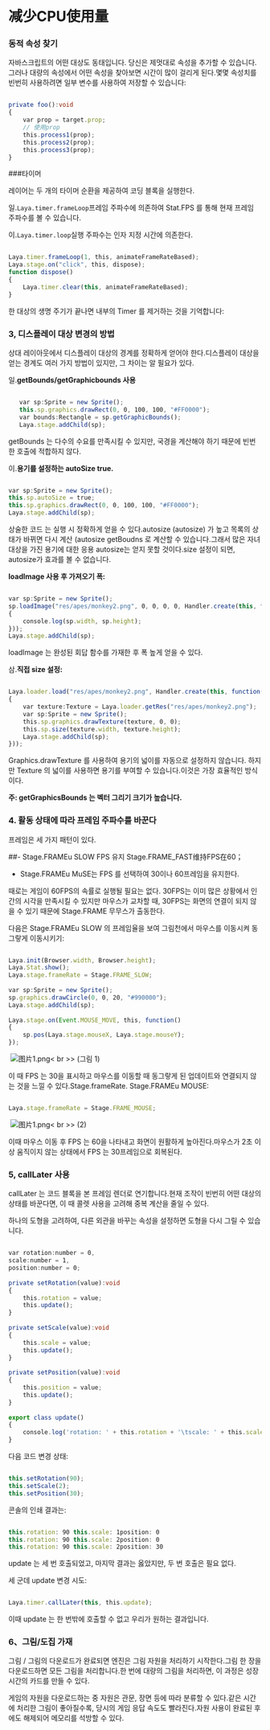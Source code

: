 # 减少CPU使用量



### **동적 속성 찾기**

자바스크립트의 어떤 대상도 동태입니다. 당신은 제멋대로 속성을 추가할 수 있습니다.그러나 대량의 속성에서 어떤 속성을 찾아보면 시간이 많이 걸리게 된다.몇몇 속성치를 빈번히 사용하려면 일부 변수를 사용하여 저장할 수 있습니다:


```typescript

private foo():void
{
    var prop = target.prop;
    // 使用prop
    this.process1(prop);
    this.process2(prop);
    this.process3(prop);
}
```




###타이머

레이어는 두 개의 타이머 순환을 제공하여 코딩 블록을 실행한다.

일.`Laya.timer.frameLoop`프레임 주파수에 의존하여 Stat.FPS 를 통해 현재 프레임 주파수를 볼 수 있습니다.


이.`Laya.timer.loop`실행 주파수는 인자 지정 시간에 의존한다.




```typescript

Laya.timer.frameLoop(1, this, animateFrameRateBased);
Laya.stage.on("click", this, dispose);
function dispose() 
{
    Laya.timer.clear(this, animateFrameRateBased);
}
```


한 대상의 생명 주기가 끝나면 내부의 Timer 를 제거하는 것을 기억합니다:



 

 



### **3, 디스플레이 대상 변경의 방법**

상대 레이아웃에서 디스플레이 대상의 경계를 정확하게 얻어야 한다.디스플레이 대상을 얻는 경계도 여러 가지 방법이 있지만, 그 차이는 알 필요가 있다.

일.**getBounds/getGraphicbounds 사용**



   
```typescript

   var sp:Sprite = new Sprite();
   this.sp.graphics.drawRect(0, 0, 100, 100, "#FF0000");
   var bounds:Rectangle = sp.getGraphicBounds();
   Laya.stage.addChild(sp);
   ```


getBounds 는 다수의 수요를 만족시킬 수 있지만, 국경을 계산해야 하기 때문에 빈번한 호출에 적합하지 않다.

이.**용기를 설정하는 autoSize true.**


```typescript

var sp:Sprite = new Sprite();
this.sp.autoSize = true;
this.sp.graphics.drawRect(0, 0, 100, 100, "#FF0000");
Laya.stage.addChild(sp);
```


상술한 코드 는 실행 시 정확하게 얻을 수 있다.autosize (autosize) 가 높고 목록의 상태가 바뀌면 다시 계산 (autosize getBoudns 로 계산할 수 있습니다.그래서 많은 자녀 대상을 가진 용기에 대한 응용 autosize는 얻지 못할 것이다.size 설정이 되면, autosize가 효과를 볼 수 없습니다.

​**loadImage 사용 후 가져오기 폭:**


```typescript

var sp:Sprite = new Sprite();
sp.loadImage("res/apes/monkey2.png", 0, 0, 0, 0, Handler.create(this, function()
{
    console.log(sp.width, sp.height);
}));
Laya.stage.addChild(sp);
```


loadImage 는 완성된 회답 함수를 가재한 후 폭 높게 얻을 수 있다.

삼.**직접 size 설정:**


```typescript

Laya.loader.load("res/apes/monkey2.png", Handler.create(this, function()
{
    var texture:Texture = Laya.loader.getRes("res/apes/monkey2.png");
    var sp:Sprite = new Sprite();
    this.sp.graphics.drawTexture(texture, 0, 0);
    this.sp.size(texture.width, texture.height);
    Laya.stage.addChild(sp);
}));
```


Graphics.drawTexture 를 사용하여 용기의 넓이를 자동으로 설정하지 않습니다. 하지만 Texture 의 넓이를 사용하면 용기를 부여할 수 있습니다.이것은 가장 효율적인 방식이다.

**주: getGraphicsBounds 는 벡터 그리기 크기가 높습니다.**



### **4. 활동 상태에 따라 프레임 주파수를 바꾼다**

프레임은 세 가지 패턴이 있다.

##- Stage.FRAMEu SLOW FPS 유지 Stage.FRAME_FAST维持FPS在60；

- Stage.FRAMEu MuSE는 FPS 를 선택하여 30이나 60프레임을 유지한다.



때로는 게임이 60FPS의 속률로 실행될 필요는 없다. 30FPS는 이미 많은 상황에서 인간의 시각을 만족시킬 수 있지만 마우스가 교차할 때, 30FPS는 화면의 연결이 되지 않을 수 있기 때문에 Stage.FRAME 무무스가 출동한다.

다음은 Stage.FRAMEu SLOW 의 프레임율을 보여 그림천에서 마우스를 이동시켜 동그랗게 이동시키기:


```typescript

Laya.init(Browser.width, Browser.height);
Laya.Stat.show();
Laya.stage.frameRate = Stage.FRAME_SLOW;
  
var sp:Sprite = new Sprite();
sp.graphics.drawCircle(0, 0, 20, "#990000");
Laya.stage.addChild(sp);
  
Laya.stage.on(Event.MOUSE_MOVE, this, function()
{
    sp.pos(Laya.stage.mouseX, Laya.stage.mouseY);
});
```





​         ![图片1.png](img/1.png)< br >>
(그림 1)

이 때 FPS 는 30을 표시하고 마우스를 이동할 때 동그랗게 된 업데이트와 연결되지 않는 것을 느낄 수 있다.Stage.frameRate. Stage.FRAMEu MOUSE:


```javascript

Laya.stage.frameRate = Stage.FRAME_MOUSE;
```





​        ![图片1.png](img/2.png)< br >>
(2)

이때 마우스 이동 후 FPS 는 60을 나타내고 화면이 원활하게 높아진다.마우스가 2초 이상 움직이지 않는 상태에서 FPS 는 30프레임으로 회복된다.



### **5, callLater 사용**

callLater 는 코드 블록을 본 프레임 렌더로 연기합니다.현재 조작이 빈번히 어떤 대상의 상태를 바꾼다면, 이 때 콜렛 사용을 고려해 중복 계산을 줄일 수 있다.

하나의 도형을 고려하여, 다른 외관을 바꾸는 속성을 설정하면 도형을 다시 그릴 수 있습니다.


```typescript

var rotation:number = 0,
scale:number = 1,
position:number = 0;
  
private setRotation(value):void
{
    this.rotation = value;
    this.update();
}
  
private setScale(value):void
{
    this.scale = value;
    this.update();
}
  
private setPosition(value):void
{
    this.position = value;
    this.update();
}
  
export class update()
{
    console.log('rotation: ' + this.rotation + '\tscale: ' + this.scale + '\tposition: ' + this.position);
}
```


다음 코드 변경 상태:


```javascript

this.setRotation(90);
this.setScale(2);
this.setPosition(30);
```


콘솔의 인쇄 결과는:


```javascript

this.rotation: 90 this.scale: 1position: 0
this.rotation: 90 this.scale: 2position: 0
this.rotation: 90 this.scale: 2position: 30
```


update 는 세 번 호출되었고, 마지막 결과는 옳았지만, 두 번 호출은 필요 없다.

세 군데 update 변경 시도:


```javascript

Laya.timer.callLater(this, this.update);
```


이때 update 는 한 번밖에 호출할 수 없고 우리가 원하는 결과입니다.



### **6、그림/도집 가재**

그림 / 그림의 다운로드가 완료되면 엔진은 그림 자원을 처리하기 시작한다.그림 한 장을 다운로드하면 모든 그림을 처리합니다.한 번에 대량의 그림을 처리하면, 이 과정은 성장 시간의 카드를 만들 수 있다.

게임의 자원을 다운로드하는 중 자원은 관문, 장면 등에 따라 분류할 수 있다.같은 시간에 처리한 그림이 좋아질수록, 당시의 게임 응답 속도도 빨라진다.자원 사용이 완료된 후에도 해제되어 메모리를 석방할 수 있다.


 